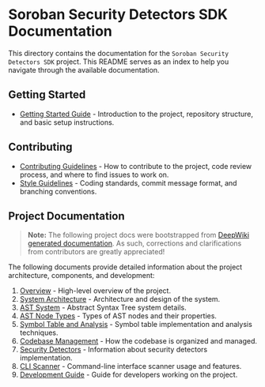 # Soroban Security Detectors SDK Documentation

This directory contains the documentation for the `Soroban Security Detectors SDK` project. This README serves as an index to help you navigate through the available documentation.

## Getting Started

- [Getting Started Guide](./getting_started.md) - Introduction to the project, repository structure, and basic setup instructions.

## Contributing

- [Contributing Guidelines](./contributing.md) - How to contribute to the project, code review process, and where to find issues to work on.
- [Style Guidelines](./style_guidelines.md) - Coding standards, commit message format, and branching conventions.

## Project Documentation

> **Note:** The following project docs were bootstrapped from [DeepWiki generated documentation](https://deepwiki.com/OpenZeppelin/soroban-security-detectors-sdk). As such, corrections and clarifications from contributors are greatly appreciated!

The following documents provide detailed information about the project architecture, components, and development:

1. [Overview](./1_Overview.md) - High-level overview of the project.
2. [System Architecture](./2_System_Architecture.md) - Architecture and design of the system.
3. [AST System](./3_AST_System.md) - Abstract Syntax Tree system details.
4. [AST Node Types](./4_AST_Node_Types.md) - Types of AST nodes and their properties.
5. [Symbol Table and Analysis](./5_Symbol_Table_and_Analysis.md) - Symbol table implementation and analysis techniques.
6. [Codebase Management](./6_Codebase_Management.md) - How the codebase is organized and managed.
7. [Security Detectors](./7_Security_Detectors.md) - Information about security detectors implementation.
8. [CLI Scanner](./8_CLI_Scanner.md) - Command-line interface scanner usage and features.
9. [Development Guide](./9_Development_Guide.md) - Guide for developers working on the project.
